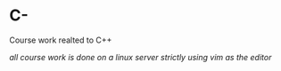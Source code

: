 # C-
Course work realted to C++

*all course work is done on a linux server strictly using vim as the editor*

